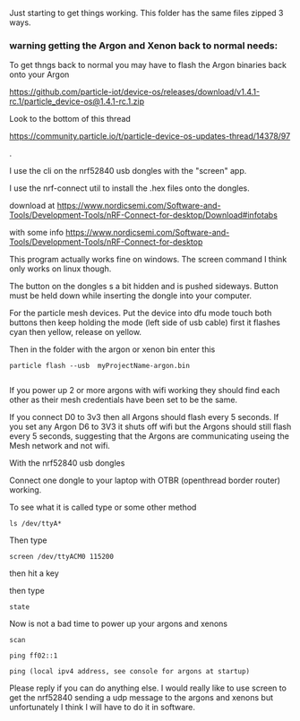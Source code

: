 Just starting to get things working. This folder has the same files zipped 3 ways.



### warning getting the Argon and Xenon back to normal needs:

To get thngs back to normal you may have to flash the Argon binaries back onto your Argon

https://github.com/particle-iot/device-os/releases/download/v1.4.1-rc.1/particle_device-os@1.4.1-rc.1.zip

Look to the bottom of this thread 

https://community.particle.io/t/particle-device-os-updates-thread/14378/97



.



I use the cli on the nrf52840 usb dongles with the "screen" app.

I use the nrf-connect util to install the .hex files onto the dongles. 

download at https://www.nordicsemi.com/Software-and-Tools/Development-Tools/nRF-Connect-for-desktop/Download#infotabs

with some info https://www.nordicsemi.com/Software-and-Tools/Development-Tools/nRF-Connect-for-desktop

This program actually works fine on windows. The screen command I think only works on linux though.

The button on the dongles s a bit hidden and is pushed sideways. Button must be held down while inserting the dongle into your computer. 


For the particle mesh devices. Put the device into dfu mode touch both buttons then keep holding the mode (left side of usb cable) first it flashes cyan then yellow, release on yellow.

Then in the folder with the argon or xenon bin enter this

```
particle flash --usb  myProjectName-argon.bin


```

If you power up 2 or more argons with wifi working they should find each other as their mesh credentials have been set to be the same. 

If you connect D0 to 3v3 then all Argons should flash every 5 seconds. If you set any Argon D6 to 3V3 it shuts off wifi but the Argons should still flash every 5 seconds, suggesting that the Argons are communicating useing the Mesh network and not wifi.



With the nrf52840 usb dongles

Connect one dongle to your laptop with OTBR (openthread border router) working.

To see what it is called type or some other method

```ls /dev/ttyA*```

Then type 

```screen /dev/ttyACM0 115200```

then hit a key

then type

```state```


Now is not a bad time to power up your argons and xenons

```scan```

```ping ff02::1 ```


``` ping (local ipv4 address, see console for argons at startup) ```


Please reply if you can do anything else. I would really like to use screen to get the nrf52840 sending a udp message to the argons and xenons but unfortunately I think I will have to do it in software.
